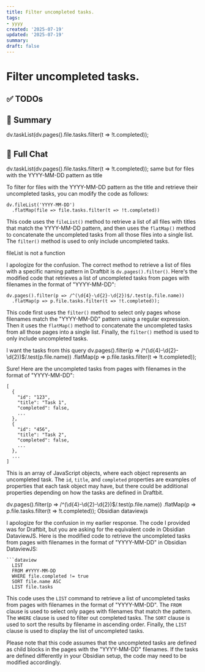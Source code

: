 ```yaml
---
title: Filter uncompleted tasks.
tags:
- yyyy
created: '2025-07-19'
updated: '2025-07-19'
summary:
draft: false
---
```


# Filter uncompleted tasks.

## ✅ TODOs


## 📌 Summary
dv.taskList(dv.pages().file.tasks.filter(t => !t.completed));

## 🧠 Full Chat


dv.taskList(dv.pages().file.tasks.filter(t => !t.completed));
same but for files with the YYYY-MM-DD pattern as title

To filter for files with the YYYY-MM-DD pattern as the title and retrieve their uncompleted tasks, you can modify the code as follows:

```
dv.fileList('YYYY-MM-DD')
  .flatMap(file => file.tasks.filter(t => !t.completed))
```

This code uses the `fileList()` method to retrieve a list of all files with titles that match the YYYY-MM-DD pattern, and then uses the `flatMap()` method to concatenate the uncompleted tasks from all those files into a single list. The `filter()` method is used to only include uncompleted tasks.

fileList is not a function

I apologize for the confusion. The correct method to retrieve a list of files with a specific naming pattern in Draftbit is `dv.pages().filter()`. Here's the modified code that retrieves a list of uncompleted tasks from pages with filenames in the format of "YYYY-MM-DD":

```
dv.pages().filter(p => /^(\d{4}-\d{2}-\d{2})$/.test(p.file.name))
  .flatMap(p => p.file.tasks.filter(t => !t.completed));
```

This code first uses the `filter()` method to select only pages whose filenames match the "YYYY-MM-DD" pattern using a regular expression. Then it uses the `flatMap()` method to concatenate the uncompleted tasks from all those pages into a single list. Finally, the `filter()` method is used to only include uncompleted tasks.

I want the tasks from this query
dv.pages().filter(p => /^(\d{4}-\d{2}-\d{2})$/.test(p.file.name))
  .flatMap(p => p.file.tasks.filter(t => !t.completed));


Sure! Here are the uncompleted tasks from pages with filenames in the format of "YYYY-MM-DD":

```
[
  {
    "id": "123",
    "title": "Task 1",
    "completed": false,
    ...
  },
  {
    "id": "456",
    "title": "Task 2",
    "completed": false,
    ...
  },
  ...
]
```

This is an array of JavaScript objects, where each object represents an uncompleted task. The `id`, `title`, and `completed` properties are examples of properties that each task object may have, but there could be additional properties depending on how the tasks are defined in Draftbit.

dv.pages().filter(p => /^(\d{4}-\d{2}-\d{2})$/.test(p.file.name))
  .flatMap(p => p.file.tasks.filter(t => !t.completed));
Obsidian dataviewjs

I apologize for the confusion in my earlier response. The code I provided was for Draftbit, but you are asking for the equivalent code in Obsidian DataviewJS. Here is the modified code to retrieve the uncompleted tasks from pages with filenames in the format of "YYYY-MM-DD" in Obsidian DataviewJS:

```
```dataview
  LIST
  FROM #YYYY-MM-DD
  WHERE file.completed != true
  SORT file.name ASC
  LIST file.tasks
```

This code uses the `LIST` command to retrieve a list of uncompleted tasks from pages with filenames in the format of "YYYY-MM-DD". The `FROM` clause is used to select only pages with filenames that match the pattern. The `WHERE` clause is used to filter out completed tasks. The `SORT` clause is used to sort the results by filename in ascending order. Finally, the `LIST` clause is used to display the list of uncompleted tasks. 

Please note that this code assumes that the uncompleted tasks are defined as child blocks in the pages with the "YYYY-MM-DD" filenames. If the tasks are defined differently in your Obsidian setup, the code may need to be modified accordingly.